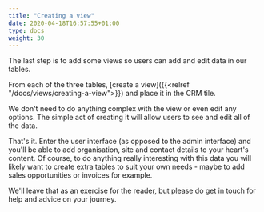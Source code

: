 ```yaml
---
title: "Creating a view"
date: 2020-04-18T16:57:55+01:00
type: docs
weight: 30
---
```

The last step is to add some views so users can add and edit data in our tables.

From each of the three tables, [create a view]({{<relref "/docs/views/creating-a-view">}}) and place it in the CRM tile.

We don't need to do anything complex with the view or even edit any options. The simple act of creating it will allow users to see and edit all of the data.

That's it. Enter the user interface (as opposed to the admin interface) and you'll be able to add organisation, site and contact details to your heart's content. Of course, to do anything really interesting with this data you will likely want to create extra tables to suit your own needs - maybe to add sales opportunities or invoices for example.

We'll leave that as an exercise for the reader, but please do get in touch for help and advice on your journey.



